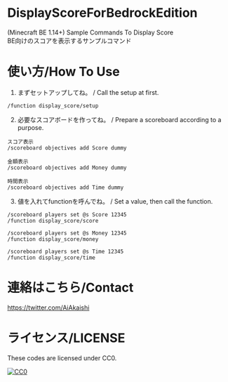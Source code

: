 # DisplayScoreForBedrockEdition
(Minecraft BE 1.14+) Sample Commands To Display Score  
BE向けのスコアを表示するサンプルコマンド

# 使い方/How To Use

1. まずセットアップしてね。 / Call the setup at first.  
```
/function display_score/setup
```
2. 必要なスコアボードを作ってね。 / Prepare a scoreboard according to a purpose.  
```
スコア表示  
/scoreboard objectives add Score dummy  
  
金額表示  
/scoreboard objectives add Money dummy  
  
時間表示  
/scoreboard objectives add Time dummy
```
3. 値を入れてfunctionを呼んでね。 / Set a value, then call the function.  
```
/scoreboard players set @s Score 12345  
/function display_score/score  
  
/scoreboard players set @s Money 12345  
/function display_score/money  
  
/scoreboard players set @s Time 12345  
/function display_score/time
```

# 連絡はこちら/Contact

https://twitter.com/AiAkaishi

# ライセンス/LICENSE

These codes are licensed under CC0.

[![CC0](http://i.creativecommons.org/p/zero/1.0/88x31.png "CC0")](http://creativecommons.org/publicdomain/zero/1.0/deed.ja)

